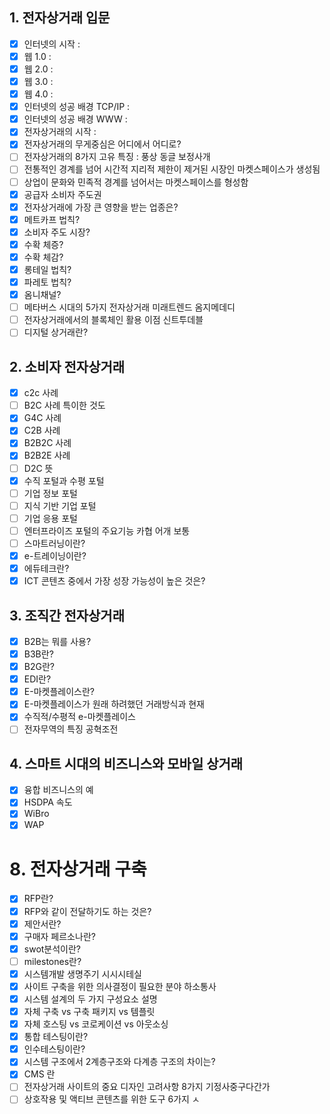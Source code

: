 ## 1. 전자상거래 입문
- [x] 인터넷의 시작 : 
- [x] 웹 1.0 : 
- [x] 웹 2.0 : 
- [x] 웹 3.0 : 
- [x] 웹 4.0 : 
- [x] 인터넷의 성공 배경 TCP/IP : 
- [x] 인터넷의 성공 배경 WWW : 
- [x] 전자상거래의 시작 : 
- [x] 전자상거래의 무게중심은 어디에서 어디로?
- [ ] 전자상거래의 8가지 고유 특징 : 풍상 동글 보정사개 
- [ ] 전통적인 경계를 넘어 시간적 지리적 제한이 제거된 시장인 마켓스페이스가 생성됨
- [ ] 상업이 문화와 민족적 경계를 넘어서는 마켓스페이스를 형성함
- [x] 공급자 소비자 주도권
- [x] 전자상거래에 가장 큰 영향을 받는 업종은?
- [x] 메트카프 법칙?
- [x] 소비자 주도 시장?
- [x] 수확 체증?
- [x] 수확 체감?
- [x] 롱테일 법칙?
- [x] 파레토 법칙?
- [x] 옴니채널?
- [ ] 메타버스 시대의 5가지 전자상거래 미래트렌드 옴지메데디
- [ ] 전자상거래에서의 블록체인 활용 이점 신트투데블
- [ ] 디지털 상거래란?

## 2. 소비자 전자상거래
- [x] c2c 사례
- [ ] B2C 사례 특이한 것도
- [x] G4C 사례
- [x] C2B 사례
- [x] B2B2C 사례
- [x] B2B2E 사례
- [ ] D2C 뜻
- [x] 수직 포털과 수평 포털
- [ ] 기업 정보 포털
- [ ] 지식 기반 기업 포털
- [ ] 기업 응용 포털
- [ ] 엔터프라이즈 포털의 주요기능 카협 어개 보통 
- [ ] 스마트러닝이란?
- [x] e-트레이닝이란?
- [x] 에듀테크란?
- [x] ICT 콘텐츠 중에서 가장 성장 가능성이 높은 것은?

## 3. 조직간 전자상거래
- [x] B2B는 뭐를 사용?
- [x] B3B란?
- [x] B2G란?
- [x] EDI란?
- [x] E-마켓플레이스란?
- [x] E-마켓플레이스가 원래 하려했던 거래방식과 현재
- [x] 수직적/수평적 e-마켓플레이스
- [ ] 전자무역의 특징 공혁조전

## 4. 스마트 시대의 비즈니스와 모바일 상거래
- [x] 융합 비즈니스의 예
- [x] HSDPA 속도
- [x] WiBro
- [x] WAP

# 8. 전자상거래 구축
- [x] RFP란?
- [x] RFP와 같이 전달하기도 하는 것은?
- [x] 제안서란?
- [x] 구매자 페르소나란?
- [x] swot분석이란?
- [ ] milestones란?
- [x] 시스템개발 생명주기 시시시테실
- [x] 사이트 구축을 위한 의사결정이 필요한 분야 하소통사
- [x] 시스템 설계의 두 가지 구성요소 설명
- [x] 자체 구축 vs 구축 패키지 vs 템플릿
- [x] 자체 호스팅 vs 코로케이션 vs 아웃소싱
- [x] 통합 테스팅이란?
- [x] 인수테스팅이란?
- [x] 시스템 구조에서 2계층구조와 다계층 구조의 차이는?
- [x] CMS 란
- [ ] 전자상거래 사이트의 중요 디자인 고려사항 8가지 기정사중구다간가
- [ ] 상호작용 및 액티브 콘텐츠를 위한 도구 6가지
ㅅ